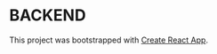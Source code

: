 # BACKEND

This project was bootstrapped with [Create React App](https://github.com/facebook/create-react-app).